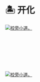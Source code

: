 # 🏝️ 开化


<div class="group-picture">
  <div class="group-picture-cover">
    <a class="lightgallery" href="https://pic.imgdb.cn/item/654e2f87c458853aef90d953.webp" title="校旁小道。" data-thumbnail="https://pic.imgdb.cn/item/654e2f87c458853aef90d953.webp">
    <img loading="lazy" src="https://pic.imgdb.cn/item/654e2f87c458853aef90d953.webp" sizes="auto" alt="校旁小道。"></a>
  </div>
  <div class="group-picture-cover">
    <a class="lightgallery" href="https://pic.imgdb.cn/item/654e2f9bc458853aef91363a.webp" title="校旁小道。" data-thumbnail="https://pic.imgdb.cn/item/654e2f9bc458853aef91363a.webp">
    <img loading="lazy" src="https://pic.imgdb.cn/item/654e2f9bc458853aef91363a.webp" sizes="auto" alt="校旁小道。"></a>
  </div>
</div>


